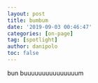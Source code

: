 ```yaml
---
layout: post
title: bumbum
date: '2019-09-03 00:46:47'
categories: [on-page]
tag: [spotlight]
author: danipolo
toc: false
---
```

bun buuuuuuuuuuuuuuum
